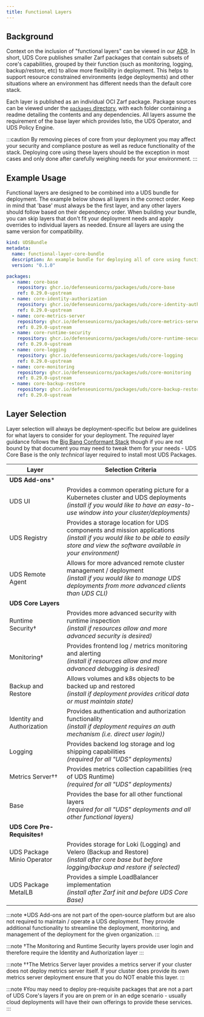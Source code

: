 ```yaml
---
title: Functional Layers
---
```


## Background

Context on the inclusion of "functional layers" can be viewed in our [ADR](https://github.com/defenseunicorns/uds-core/blob/main/adrs/0002-uds-core-functional-layers.md). In short, UDS Core publishes smaller Zarf packages that contain subsets of core's capabilities, grouped by their function (such as monitoring, logging, backup/restore, etc) to allow more flexibility in deployment. This helps to support resource constrained environments (edge deployments) and other situations where an environment has different needs than the default core stack.

Each layer is published as an individual OCI Zarf package. Package sources can be viewed under the [`packages` directory](https://github.com/defenseunicorns/uds-core/tree/main/packages), with each folder containing a readme detailing the contents and any dependencies. All layers assume the requirement of the base layer which provides Istio, the UDS Operator, and UDS Policy Engine.

:::caution
By removing pieces of core from your deployment you may affect your security and compliance posture as well as reduce functionality of the stack. Deploying core using these layers should be the exception in most cases and only done after carefully weighing needs for your environment.
:::

## Example Usage

Functional layers are designed to be combined into a UDS bundle for deployment. The example below shows all layers in the correct order. Keep in mind that 'base' must always be the first layer, and any other layers should follow based on their dependency order. When building your bundle, you can skip layers that don't fit your deployment needs and apply overrides to individual layers as needed. Ensure all layers are using the same version for compatibility.

```yaml
kind: UDSBundle
metadata:
  name: functional-layer-core-bundle
  description: An example bundle for deploying all of core using functional layers
  version: "0.1.0"

packages:
  - name: core-base
    repository: ghcr.io/defenseunicorns/packages/uds/core-base
    ref: 0.29.0-upstream
  - name: core-identity-authorization
    repository: ghcr.io/defenseunicorns/packages/uds/core-identity-authorization
    ref: 0.29.0-upstream
  - name: core-metrics-server
    repository: ghcr.io/defenseunicorns/packages/uds/core-metrics-server
    ref: 0.29.0-upstream
  - name: core-runtime-security
    repository: ghcr.io/defenseunicorns/packages/uds/core-runtime-security
    ref: 0.29.0-upstream
  - name: core-logging
    repository: ghcr.io/defenseunicorns/packages/uds/core-logging
    ref: 0.29.0-upstream
  - name: core-monitoring
    repository: ghcr.io/defenseunicorns/packages/uds/core-monitoring
    ref: 0.29.0-upstream
  - name: core-backup-restore
    repository: ghcr.io/defenseunicorns/packages/uds/core-backup-restore
    ref: 0.29.0-upstream
```

## Layer Selection

Layer selection will always be deployment-specific but below are guidelines for what layers to consider for your deployment.  The *required* layer guidance follows the [Big Bang Conformant Stack](https://repo1.dso.mil/big-bang/product/bbtoc/-/blob/master/policy/conformance.md?ref_type=heads) though if you are not bound by that document you may need to tweak them for your needs - UDS Core Base is the only *technical* layer required to install most UDS Packages.

| Layer | Selection Criteria |
|-------|--------------------|
| **UDS Add-ons*** |
| UDS UI           | Provides a common operating picture for a Kubernetes cluster and UDS deployments <br/> *(install if you would like to have an easy-to-use window into your cluster/deployments)* |
| UDS Registry     | Provides a storage location for UDS components and mission applications <br/> *(install if you would like to be able to easily store and view the software available in your environment)* |
| UDS Remote Agent | Allows for more advanced remote cluster management / deployment <br/> *(install if you would like to manage UDS deployments from more advanced clients than UDS CLI)* |
| **UDS Core Layers** |
| Runtime Security†           | Provides more advanced security with runtime inspection <br/> *(install if resources allow and more advanced security is desired)* |
| Monitoring†                 | Provides frontend log / metrics monitoring and alerting <br/> *(install if resources allow and more advanced debugging is desired)* |
| Backup and Restore         | Allows volumes and k8s objects to be backed up and restored <br/> *(install if deployment provides critical data or must maintain state)* |
| Identity and Authorization | Provides authentication and authorization functionality <br/>*(install if deployment requires an auth mechanism (i.e. direct user login))*  |
| Logging                    | Provides backend log storage and log shipping capabilities <br/> *(required for all "UDS" deployments)* |
| Metrics Server††           | Provides metrics collection capabilities (req of UDS Runtime) <br/> *(required for all "UDS" deployments)* |
| Base                       | Provides the base for all other functional layers <br/> *(required for all "UDS" deployments and all other functional layers)* |
| **UDS Core Pre-Requisites**‡ |
| UDS Package Minio Operator | Provides storage for Loki (Logging) and Velero (Backup and Restore) <br/> *(install after core base but before logging/backup and restore if selected)* |
| UDS Package MetalLB        | Provides a simple LoadBalancer implementation <br/> *(install after Zarf init and before UDS Core Base)* |

:::note
*UDS Add-ons are not part of the open-source platform but are also not required to maintain / operate a UDS deployment.  They provide additional functionality to streamline the deployment, monitoring, and management of the deployment for the given organization.
:::

:::note
†The Monitoring and Runtime Security layers provide user login and therefore require the Identity and Authorization layer
:::

:::note
††The Metrics Server layer provides a metrics server if your cluster does not deploy metrics server itself.  If your cluster does provide its own metrics server deployment ensure that you do NOT enable this layer.
:::

:::note
‡You may need to deploy pre-requisite packages that are not a part of UDS Core's layers if you are on prem or in an edge scenario - usually cloud deployments will have their own offerings to provide these services.
:::
